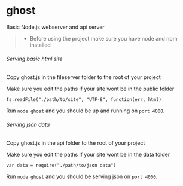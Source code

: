 # ghost
Basic Node.js webserver and api server
  
 > * Before using the project make sure you have node and npm installed


###### Serving basic html site
Copy ghost.js in the fileserver folder to the root of your project

Make sure you edit the paths if your site wont be in the public folder

  ```fs.readFile("./path/to/site", "UTF-8", function(err, html) ```

Run ```node ghost``` and you should be up and running on ```port 4000```.


###### Serving json data
Copy ghost.js in the api folder to the root of your project

Make sure you edit the paths if your site wont be in the data folder

   ```var data = require("./path/to/json data")```

Run ```node ghost``` and you should be serving json on ```port 4000```.


